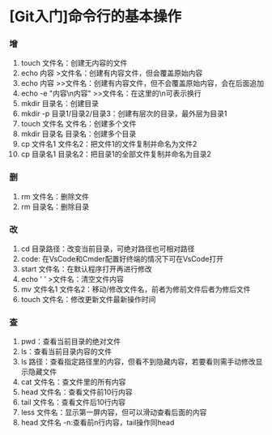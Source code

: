 # [Git入门]命令行的基本操作
### 增
1. touch 文件名：创建无内容的文件
2. echo 内容 >文件名：创建有内容文件，但会覆盖原始内容
3. echo 内容 >>文件名：创建有内容文件，但不会覆盖原始内容，会在后面追加
4. echo -e "内容\n内容" >>文件名：在这里的\n可表示换行
5. mkdir 目录名：创建目录
6. mkdir -p 目录1/目录2/目录3：创建有层次的目录，最外层为目录1
7. touch 文件名 文件名：创建多个文件
8. mkdir 目录名 目录名：创建多个目录
9. cp 文件名1 文件名2：把文件1的文件复制并命名为文件2
10. cp 目录名1 目录名2：把目录1的全部文件复制并命名为目录2
### 删
1. rm 文件名：删除文件
2. rm 目录名：删除目录
### 改
1. cd 目录路径：改变当前目录，可绝对路径也可相对路径
2. code: 在VsCode和Cmder配置好终端的情况下可在VsCode打开
3. start 文件名：在默认程序打开再进行修改
4. echo ' ' >文件名：清空文件内容
5. mv 文件名1 文件名2：移动/修改文件名，前者为修前文件后者为修后文件
6. touch 文件名：修改更新文件最新操作时间
### 查
1. pwd：查看当前目录的绝对文件
2. ls：查看当前目录内容的文件 
3. ls 路径：查看指定路径里的内容，但看不到隐藏内容，若要看则需手动修改显示隐藏文件
4. cat 文件名：查文件里的所有内容
5. head 文件名：查看文件前10行内容
6. tail 文件名：查看文件后10行内容
7. less 文件名：显示第一屏内容，但可以滑动查看后面的内容
8. head 文件名 -n:查看前n行内容，tail操作同head
